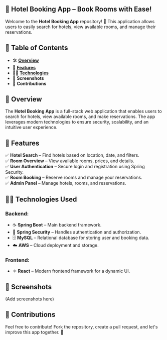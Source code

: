 ## **🏨 Hotel Booking App – Book Rooms with Ease!**

Welcome to the **Hotel Booking App** repository! 🎉 This application allows users to easily search for hotels, view available rooms, and manage their reservations.

## **📌 Table of Contents**  
- 🛠️ **[Overview](#overview)**
- 🚀 **[Features](#features)** 
- 🧑‍💻 **[Technologies](#technologies)**  
- 📸 **Screenshots**  
- 🤝 **Contributions**  

## 📖 **Overview**  
The **Hotel Booking App** is a full-stack web application that enables users to search for hotels, view available rooms, and make reservations. The app leverages modern technologies to ensure security, scalability, and an intuitive user experience.

## 🚀 **Features**  
✅ **Hotel Search** – Find hotels based on location, date, and filters.  
✅ **Room Overview** – View available rooms, prices, and details.  
✅ **User Authentication** – Secure login and registration using Spring Security.  
✅ **Room Booking** – Reserve rooms and manage your reservations.  
✅ **Admin Panel** – Manage hotels, rooms, and reservations.  

## 🧑‍💻 **Technologies Used**  

### **Backend:**  
- ☕ **Spring Boot** – Main backend framework.  
- 🔐 **Spring Security** – Handles authentication and authorization.  
- 🗄️ **MySQL** – Relational database for storing user and booking data.  
- ☁️ **AWS** – Cloud deployment and storage.  

### **Frontend:**  
- ⚛️ **React** – Modern frontend framework for a dynamic UI.  

## **📸 Screenshots**  
(Add screenshots here)

## 🤝 **Contributions**  
Feel free to contribute! Fork the repository, create a pull request, and let's improve this app together. 🚀  
